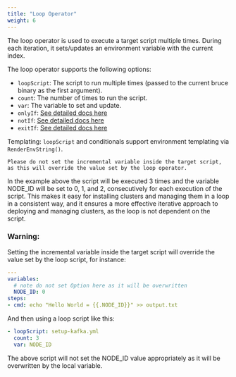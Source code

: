 ```yaml
---
title: "Loop Operator"
weight: 6
---
```

The loop operator is used to execute a target script multiple times. During each iteration, it sets/updates an environment variable with the current index.

The loop operator supports the following options:

* `loopScript`: The script to run multiple times (passed to the current bruce binary as the first argument).
* `count`: The number of times to run the script.
* `var`: The variable to set and update.
* `onlyIf`: [See detailed docs here](/operators/sub-commands)
* `notIf`: [See detailed docs here](/operators/sub-commands)
* `exitIf`: [See detailed docs here](/operators/sub-commands)

Templating: `loopScript` and conditionals support environment templating via `RenderEnvString()`.

```notes
Please do not set the incremental variable inside the target script, as this will override the value set by the loop operator.
```
In the example above the script will be executed 3 times and the variable NODE_ID will be set to 0, 1, and 2, consecutively for each execution of the script.
This makes it easy for installing clusters and managing them in a loop in a consistent way, and it ensures a more effective iterative approach to deploying and managing clusters, as the loop is not dependent on the script.
### Warning:

Setting the incremental variable inside the target script will override the value set by the loop script, for instance:

```yaml
---
variables:
  # note do not set Option here as it will be overwritten
  NODE_ID: 0
steps:
- cmd: echo "Hello World = {{.NODE_ID}}" >> output.txt
```

And  then using a loop script like this:

```yaml
- loopScript: setup-kafka.yml
  count: 3
  var: NODE_ID
```

The above script will not set the NODE_ID value appropriately as it will be overwritten by the local variable.
